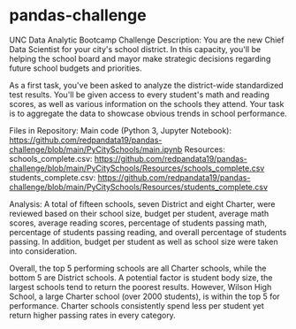 # pandas-challenge
UNC Data Analytic Bootcamp Challenge Description:
You are the new Chief Data Scientist for your city's school district. In this capacity, you'll be helping the school board and mayor make strategic decisions regarding future school budgets and priorities.

As a first task, you've been asked to analyze the district-wide standardized test results. You'll be given access to every student's math and reading scores, as well as various information on the schools they attend. Your task is to aggregate the data to showcase obvious trends in school performance.

Files in Repository: 
Main code (Python 3, Jupyter Notebook): https://github.com/redpandata19/pandas-challenge/blob/main/PyCitySchools/main.ipynb
Resources: 
schools_complete.csv: https://github.com/redpandata19/pandas-challenge/blob/main/PyCitySchools/Resources/schools_complete.csv
students_complete.csv: https://github.com/redpandata19/pandas-challenge/blob/main/PyCitySchools/Resources/students_complete.csv

Analysis: 
A total of fifteen schools, seven District and eight Charter, were reviewed based on their school size, budget per student, average math scores, average reading scores, percentage of students passing math, percentage of students passing reading, and overall percentage of students passing. In addition, budget per student as well as school size were taken into consideration.

Overall, the top 5 performing schools are all Charter schools, while the bottom 5 are District schools. A potential factor is student body size, the largest schools tend to return the poorest results. However, Wilson High School, a large Charter school (over 2000 students), is within the top 5 for performance. Charter schools consistently spend less per student yet return higher passing rates in every category.